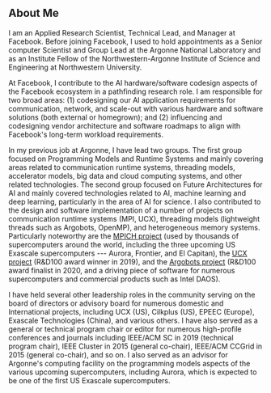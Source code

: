 ## About Me

I am an Applied Research Scientist, Technical Lead, and Manager at
Facebook.  Before joining Facebook, I used to hold appointments as a
Senior computer Scientist and Group Lead at the Argonne National
Laboratory and as an Institute Fellow of the Northwestern-Argonne
Institute of Science and Engineering at Northwestern University.

At Facebook, I contribute to the AI hardware/software codesign aspects
of the Facebook ecosystem in a pathfinding research role.  I am
responsible for two broad areas: (1) codesigning our AI application
requirements for communication, network, and scale-out with various
hardware and software solutions (both external or homegrown); and (2)
influencing and codesigning vendor architecture and software roadmaps
to align with Facebook's long-term workload requirements.

In my previous job at Argonne, I have lead two groups. The first group
focused on Programming Models and Runtime Systems and mainly covering
areas related to communication runtime systems, threading models,
accelerator models, big data and cloud computing systems, and other
related technologies.  The second group focused on Future
Architectures for AI and mainly covered technologies related to AI,
machine learning and deep learning, particularly in the area of AI for
science.  I also contributed to the design and software implementation
of a number of projects on communication runtime systems (MPI, UCX),
threading models (lightweight threads such as Argobots, OpenMP), and
heterogeneous memory systems.  Particularly noteworthy are the [MPICH
project](http://www.mpich.org) (used by thousands of supercomputers
around the world, including the three upcoming US Exascale
supercomputers --- Aurora, Frontier, and El Capitan), the [UCX
project](https://www.openucx.org) (R&D100 award winner in 2019), and
the [Argobots project](https://www.argobots.org) (R&D100 award
finalist in 2020, and a driving piece of software for numerous
supercomputers and commercial products such as Intel DAOS).

I have held several other leadership roles in the community serving on
the board of directors or advisory board for numerous domestic and
International projects, including UCX (US), Cilkplus (US), EPEEC
(Europe), Exascale Technologies (China), and various others.  I have
also served as a general or technical program chair or editor for
numerous high-profile conferences and journals including IEEE/ACM SC
in 2019 (technical program chair), IEEE Cluster in 2015 (general
co-chair), IEEE/ACM CCGrid in 2015 (general co-chair), and so on.  I
also served as an advisor for Argonne's computing facility on the
programming models aspects of the various upcoming supercomputers,
including Aurora, which is expected to be one of the first US Exascale
supercomputers.
